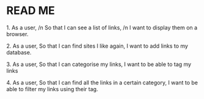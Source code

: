 <h1> READ ME </h1>

<p> 1. As a user, /n
So that I can see a list of links, /n
I want to display them on a browser. </p>


<p> 2. As a user,
So that I can find sites I like again,
I want to add links to my database. </p>


<p> 3. As a user,
So that I can categorise my links,
I want to be able to tag my links </p>


<p> 4. As a user,
So that I can find all the links in a certain category,
I want to be able to filter my links using their tag. </p>

